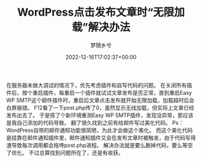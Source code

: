 ﻿---
title: WordPress点击发布文章时“无限加载”解决办法
author: 梦随乡兮
type: post
date: 2022-12-16T17:02:37+00:00
featured_image: https://r2.imsxx.com/wp-content/uploads/17d1bcd4325753d.jpg
views:
- 670
suxing_ding:
- 1
like:
- 1
categories:
- 笔记
tags:
- post
- wordpress
- 邮件
slug: "wordpress-post-loading"
---
在服务器未做大调试的情况下，优先考虑插件和自写代码的问题。
在关闭所有插件后，按个重启插件，每重启一个插件就试试文章发布是否正常，直到重启Easy WP SMTP这个邮件插件时，重启后文章点击发布就开始无限加载，加载超时后会白屏报错。
F12看了一下post.php传了0，虽然显示无线加载，但实际上文章已经发布出去了。
于是搭了个新环境重测Easy WP SMTP插件，发现没异常，那应该是我自己添加的代码导致。
翻了很久找到之前有给邮件写过美化代码。
Ps：WordPress自带的邮件通知功能很简陋，为此才会做这个美化。
而这个美化代码是挂靠在邮件通知插件里，邮件通知插件又会在发布文章时被触发，由于代码写得渣导致每次调用都会拖垮post.php进程。
解决办法就是要么删掉代码，要么等空了优化。
不过总算找到问题所在了，还是有收获。
